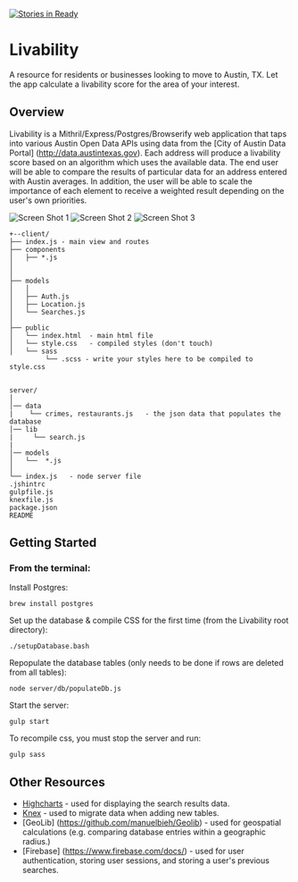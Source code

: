 [![Stories in Ready](https://badge.waffle.io/CunningCoders/Relocalc.png?label=ready&title=Ready)](https://waffle.io/CunningCoders/Relocalc)
# Livability

A resource for residents or businesses looking to move to Austin, TX. 
Let the app calculate a livability score for the area of your interest.

## Overview

Livability is a Mithril/Express/Postgres/Browserify web application that taps into various Austin Open Data APIs using data from the [City of Austin Data Portal] (http://data.austintexas.gov).
Each address will produce a livability score based on an algorithm which uses the available data.
The end user will be able to compare the results of particular data for an address entered with Austin averages.
In addition, the user will be able to scale the importance of each element to receive a weighted result depending on 
the user's own priorities. 

![Screen Shot 1](https://s3-us-west-2.amazonaws.com/github-imgs/livability/Livability1.png)
![Screen Shot 2](https://s3-us-west-2.amazonaws.com/github-imgs/livability/Livability3.png)
![Screen Shot 3](https://s3-us-west-2.amazonaws.com/github-imgs/livability/Livability2.png)
```
+--client/
├── index.js - main view and routes 
├── components
│   ├── *.js       
│   
│
├── models
│   │
│   ├── Auth.js
│   ├── Location.js
│   └── Searches.js
│
├── public
│   └── index.html  - main html file
│   └── style.css   - compiled styles (don't touch)
│   └── sass
         └── .scss - write your styles here to be compiled to style.css

    
server/                         
│                          
│── data
|    └── crimes, restaurants.js   - the json data that populates the database
│── lib
|     └── search.js
|
│── models 
│   └──  *.js
│
└── index.js   - node server file
.jshintrc
gulpfile.js
knexfile.js
package.json
README
```

## Getting Started

### From the terminal:

Install Postgres:

```
brew install postgres
```

Set up the database & compile CSS for the first time (from the Livability root directory):

```
./setupDatabase.bash
``` 

Repopulate the database tables (only needs to be done if rows are deleted from all tables):
```
node server/db/populateDb.js
```

Start the server: 

```
gulp start
```

To recompile css, you must stop the server and run: 

```
gulp sass
```
## Other Resources
* [Highcharts](http://www.highcharts.com/docs/getting-started/your-first-chart) - used for displaying the search results data.
* [Knex](http://knexjs.org/) - used to migrate data when adding new tables.
* [GeoLib] (https://github.com/manuelbieh/Geolib) - used for geospatial calculations (e.g. comparing database entries within a geographic radius.)
* [Firebase] (https://www.firebase.com/docs/) - used for user authentication, storing user sessions, and storing a user's previous searches.
